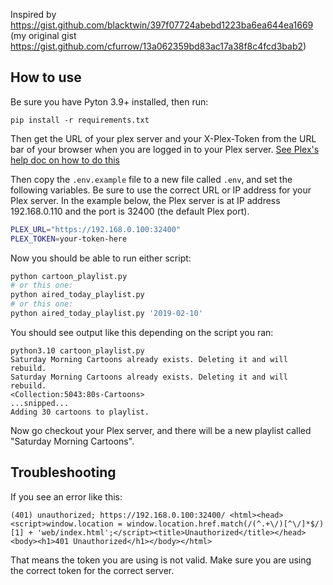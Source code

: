 
Inspired by https://gist.github.com/blacktwin/397f07724abebd1223ba6ea644ea1669
(my original gist https://gist.github.com/cfurrow/13a062359bd83ac17a38f8c4fcd3bab2)

## How to use
Be sure you have Pyton 3.9+ installed, then run:

```
pip install -r requirements.txt
```

Then get the URL of your plex server and your X-Plex-Token from the URL bar of your browser when you are logged in to your Plex server. [See Plex's help doc on how to do this](https://support.plex.tv/articles/204059436-finding-an-authentication-token-x-plex-token/)

Then copy the `.env.example` file to a new file called `.env`, and set the following variables. Be sure to use the correct URL or IP address for your Plex server. In the example below, the Plex server is at IP address 192.168.0.110 and the port is 32400 (the default Plex port).

```sh
PLEX_URL="https://192.168.0.100:32400"
PLEX_TOKEN=your-token-here
```

Now you should be able to run either script:

```sh
python cartoon_playlist.py
# or this one:
python aired_today_playlist.py
# or this one:
python aired_today_playlist.py '2019-02-10'
```

You should see output like this depending on the script you ran:

```
python3.10 cartoon_playlist.py
Saturday Morning Cartoons already exists. Deleting it and will rebuild.
Saturday Morning Cartoons already exists. Deleting it and will rebuild.
<Collection:5043:80s-Cartoons>
...snipped...
Adding 30 cartoons to playlist.
```

Now go checkout your Plex server, and there will be a new playlist called "Saturday Morning Cartoons".

## Troubleshooting

If you see an error like this:

```
(401) unauthorized; https://192.168.0.100:32400/ <html><head><script>window.location = window.location.href.match(/(^.+\/)[^\/]*$/)[1] + 'web/index.html';</script><title>Unauthorized</title></head><body><h1>401 Unauthorized</h1></body></html>
```

That means the token you are using is not valid. Make sure you are using the correct token for the correct server.
